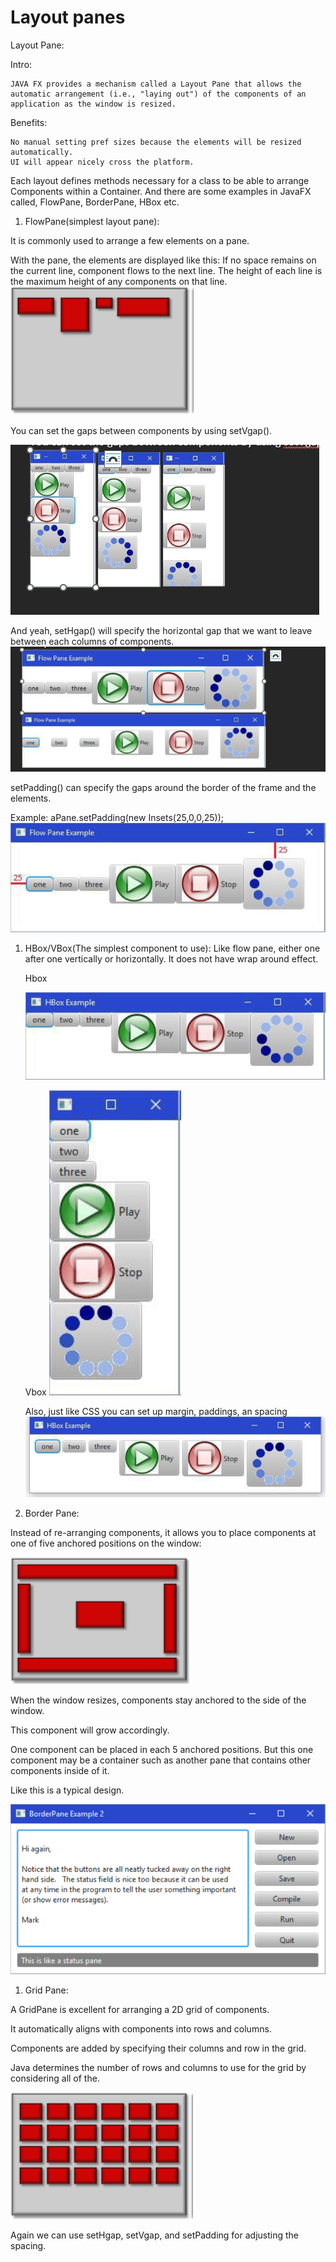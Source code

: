 # Layout panes

Layout Pane:

Intro:

    JAVA FX provides a mechanism called a Layout Pane that allows the automatic arrangement (i.e., "laying out") of the components of an application as the window is resized.

Benefits:

    No manual setting pref sizes because the elements will be resized automatically.
    UI will appear nicely cross the platform.

Each layout defines methods necessary for a class to be able to arrange Components within a Container.  And there are some examples in JavaFX called, FlowPane, BorderPane, HBox etc.

1.	FlowPane(simplest layout pane):

It is commonly used to arrange a few elements on a pane. 

With the pane, the elements are displayed like this: 
    If no space remains on the current line, component flows to the next line. 
    The height of each line is the maximum height of any components on that line. 
    ![Alt text](image.png)

You can set the gaps between components by using setVgap().

![Alt text](image-2.png)

And yeah, setHgap() will specify the horizontal gap that we want to leave between each columns of components.
![Alt text](image-3.png)

setPadding() can specify the gaps around the border of the frame and the elements.

Example:
    aPane.setPadding(new Insets(25,0,0,25));
    ![Alt text](image-4.png)

1. HBox/VBox(The simplest component to use):
    Like flow pane, either one after one vertically or horizontally.
    It does not have wrap around effect.

    Hbox

    ![Alt text](image-5.png)

    Vbox
    ![Alt text](image-6.png)

    Also, just like CSS you can set up margin, paddings, an spacing
    ![Alt text](image-7.png)

1. Border Pane:

Instead of re-arranging components, it allows you to place components at one of five anchored positions on the window:

![Alt text](image-8.png)


When the window resizes, components stay anchored to the side of the window. 

This component will grow accordingly.

One component can be placed in each 5 anchored positions. But this one component may be a container such as another pane that contains other components inside of it. 

Like this is a typical design.

![Alt text](image-9.png)

1. Grid Pane:

A GridPane is excellent for arranging a 2D grid of components.

It automatically aligns with components into rows and columns.

Components are added by specifying their columns and row in the grid.

Java determines the number of rows and columns to use for the grid by considering all of the.

![Alt text](image-10.png)

Again we can use setHgap, setVgap, and setPadding for adjusting the spacing.

